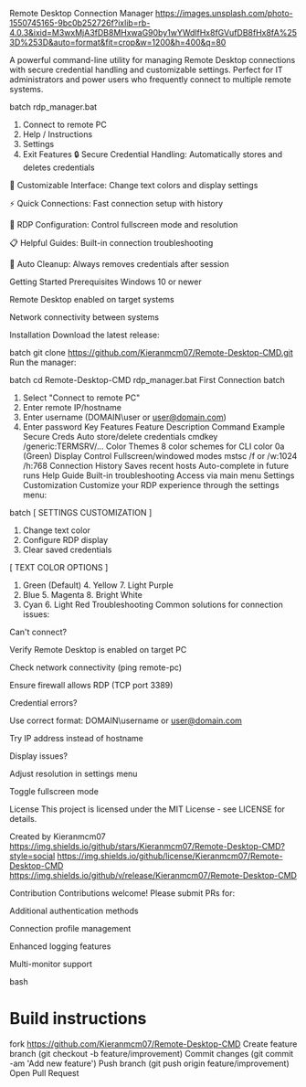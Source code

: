 Remote Desktop Connection Manager
https://images.unsplash.com/photo-1550745165-9bc0b252726f?ixlib=rb-4.0.3&ixid=M3wxMjA3fDB8MHxwaG90by1wYWdlfHx8fGVufDB8fHx8fA%253D%253D&auto=format&fit=crop&w=1200&h=400&q=80

A powerful command-line utility for managing Remote Desktop connections with secure credential handling and customizable settings. Perfect for IT administrators and power users who frequently connect to multiple remote systems.

batch
rdp_manager.bat
1. Connect to remote PC
2. Help / Instructions
3. Settings
4. Exit
Features
🔒 Secure Credential Handling: Automatically stores and deletes credentials

🎨 Customizable Interface: Change text colors and display settings

⚡ Quick Connections: Fast connection setup with history

🔧 RDP Configuration: Control fullscreen mode and resolution

📋 Helpful Guides: Built-in connection troubleshooting

🧹 Auto Cleanup: Always removes credentials after session

Getting Started
Prerequisites
Windows 10 or newer

Remote Desktop enabled on target systems

Network connectivity between systems

Installation
Download the latest release:

batch
git clone https://github.com/Kieranmcm07/Remote-Desktop-CMD.git
Run the manager:

batch
cd Remote-Desktop-CMD
rdp_manager.bat
First Connection
batch
1. Select "Connect to remote PC"
2. Enter remote IP/hostname
3. Enter username (DOMAIN\user or user@domain.com)
4. Enter password
Key Features
Feature	Description	Command Example
Secure Creds	Auto store/delete credentials	cmdkey /generic:TERMSRV/...
Color Themes	8 color schemes for CLI	color 0a (Green)
Display Control	Fullscreen/windowed modes	mstsc /f or /w:1024 /h:768
Connection History	Saves recent hosts	Auto-complete in future runs
Help Guide	Built-in troubleshooting	Access via main menu
Settings Customization
Customize your RDP experience through the settings menu:

batch
[ SETTINGS CUSTOMIZATION ]
1. Change text color
2. Configure RDP display
3. Clear saved credentials

[ TEXT COLOR OPTIONS ]
1. Green (Default)  4. Yellow      7. Light Purple
2. Blue            5. Magenta    8. Bright White
3. Cyan            6. Light Red
Troubleshooting
Common solutions for connection issues:

Can't connect?

Verify Remote Desktop is enabled on target PC

Check network connectivity (ping remote-pc)

Ensure firewall allows RDP (TCP port 3389)

Credential errors?

Use correct format: DOMAIN\username or user@domain.com

Try IP address instead of hostname

Display issues?

Adjust resolution in settings menu

Toggle fullscreen mode

License
This project is licensed under the MIT License - see LICENSE for details.

Created by Kieranmcm07
https://img.shields.io/github/stars/Kieranmcm07/Remote-Desktop-CMD?style=social
https://img.shields.io/github/license/Kieranmcm07/Remote-Desktop-CMD
https://img.shields.io/github/v/release/Kieranmcm07/Remote-Desktop-CMD

Contribution
Contributions welcome! Please submit PRs for:

Additional authentication methods

Connection profile management

Enhanced logging features

Multi-monitor support

bash
# Build instructions
fork https://github.com/Kieranmcm07/Remote-Desktop-CMD
Create feature branch (git checkout -b feature/improvement)
Commit changes (git commit -am 'Add new feature')
Push branch (git push origin feature/improvement)
Open Pull Request